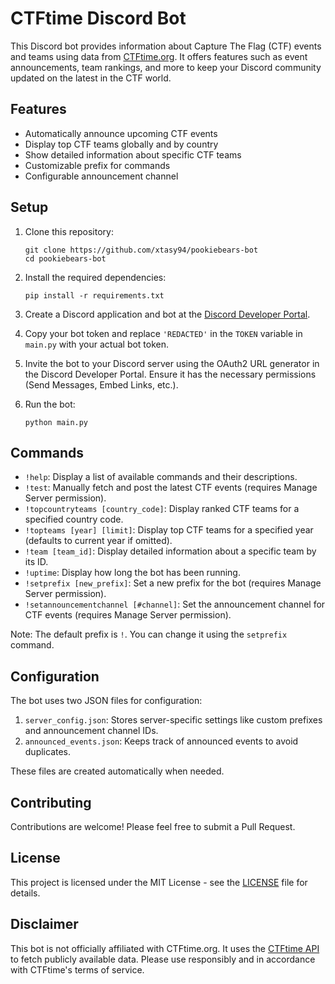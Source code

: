 # CTFtime Discord Bot

This Discord bot provides information about Capture The Flag (CTF) events and teams using data from [CTFtime.org](https://ctftime.org/). It offers features such as event announcements, team rankings, and more to keep your Discord community updated on the latest in the CTF world.

## Features

- Automatically announce upcoming CTF events
- Display top CTF teams globally and by country
- Show detailed information about specific CTF teams
- Customizable prefix for commands
- Configurable announcement channel

## Setup

1. Clone this repository:
   ```
   git clone https://github.com/xtasy94/pookiebears-bot
   cd pookiebears-bot
   ```

2. Install the required dependencies:
   ```
   pip install -r requirements.txt
   ```

3. Create a Discord application and bot at the [Discord Developer Portal](https://discord.com/developers/applications).

4. Copy your bot token and replace `'REDACTED'` in the `TOKEN` variable in `main.py` with your actual bot token.

5. Invite the bot to your Discord server using the OAuth2 URL generator in the Discord Developer Portal. Ensure it has the necessary permissions (Send Messages, Embed Links, etc.).

6. Run the bot:
   ```
   python main.py
   ```

## Commands

- `!help`: Display a list of available commands and their descriptions.
- `!test`: Manually fetch and post the latest CTF events (requires Manage Server permission).
- `!topcountryteams [country_code]`: Display ranked CTF teams for a specified country code.
- `!topteams [year] [limit]`: Display top CTF teams for a specified year (defaults to current year if omitted).
- `!team [team_id]`: Display detailed information about a specific team by its ID.
- `!uptime`: Display how long the bot has been running.
- `!setprefix [new_prefix]`: Set a new prefix for the bot (requires Manage Server permission).
- `!setannouncementchannel [#channel]`: Set the announcement channel for CTF events (requires Manage Server permission).

Note: The default prefix is `!`. You can change it using the `setprefix` command.

## Configuration

The bot uses two JSON files for configuration:

1. `server_config.json`: Stores server-specific settings like custom prefixes and announcement channel IDs.
2. `announced_events.json`: Keeps track of announced events to avoid duplicates.

These files are created automatically when needed.

## Contributing

Contributions are welcome! Please feel free to submit a Pull Request.

## License

This project is licensed under the MIT License - see the [LICENSE](LICENSE) file for details.

## Disclaimer

This bot is not officially affiliated with CTFtime.org. It uses the [CTFtime API](https://ctftime.org/api/) to fetch publicly available data. Please use responsibly and in accordance with CTFtime's terms of service.